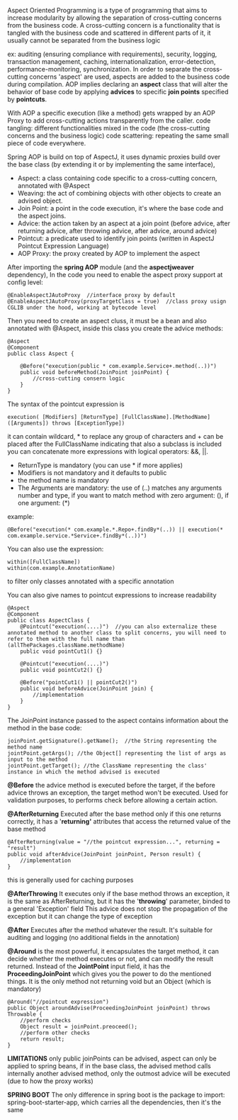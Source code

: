 

Aspect Oriented Programming is a type of programming that aims to increase modularity by allowing the separation of cross-cutting concerns from the business code.
A cross-cutting concern is a functionality that is tangled with the business code and scattered in different parts of it, it usually cannot be separated from the business logic

ex: auditing (ensuring compliance with requirements), security, logging, transaction management, caching, internationalization, error-detection, performance-monitoring, synchronization.
In order to separate the cross-cutting concerns 'aspect' are used, aspects are added to the business code during compilation.
AOP implies declaring an **aspect** class that will alter the behavior of base code by applying **advices** to specific **join points** specified by **pointcuts**.

With AOP a specific execution (like a method) gets wrapped by an AOP Proxy to add cross-cutting actions transparently from the caller.
code tangling: different functionalities mixed in the code (the cross-cutting concerns and the business logic)
code scattering: repeating the same small piece of code everywhere.

Spring AOP is build on top of AspectJ, it uses dynamic proxies build over the base class (by extending it or by implementing the same interface),

* Aspect: a class containing code specific to a cross-cutting concern, annotated with @Aspect
* Weaving: the act of combining objects with other objects to create an advised object.
* Join Point: a point in the code execution, it's where the base code and the aspect joins.
* Advice: the action taken by an aspect at a join point (before advice, after returning advice, after throwing advice, after advice, around advice)
* Pointcut: a predicate used to identify join points (written in AspectJ Pointcut Expression Language)
* AOP Proxy: the proxy created by AOP to implement the aspect

After importing the **spring AOP** module (and the **aspectjweaver** dependency), In the code you need to enable the aspect proxy support at config level:
```
@EnableAspectJAutoProxy  //interface proxy by default
@EnableAspectJAutoProxy(proxyTargetClass = true)  //class proxy usign CGLIB under the hood, working at bytecode level
```
Then you need to create an aspect cluss, it must be a bean and also annotated with @Aspect, inside this class you create the advice methods:
```
@Aspect
@Component
public class Aspect {

    @Before("execution(public * com.example.Service+.method(..))")
    public void beforeMethod(JoinPoint joinPoint) {
        //cross-cutting consern logic
    }
}
```

The syntax of the pointcut expression is
```
execution( [Modifiers] [ReturnType] [FullClassName].[MethodName]([Arguments]) throws [ExceptionType])
```
it can contain wildcard, \* to replace any group of characters and + can be placed after the FullClassName indicating that also a subclass is included
you can concatenate more expressions with logical operators: &&, ||.

* ReturnType is mandatory (you can use \* if more applies)
* Modifiers is not mandatory and it defaults to public
* the method name is mandatory
* The Arguments are mandatory: the use of (..) matches any arguments number and type, if you want to match method with zero argument: (), if one argument: (\*)

example:
```
@Before("execution(* com.example.*.Repo+.findBy*(..)) || execution(* com.example.service.*Service+.findBy*(..))")
```

You can also use the expression:
```
within([FullClassName])
within(com.example.AnnotationName)
```
to filter only classes annotated with a specific annotation

You can also give names to pointcut expressions to increase readability
```
@Aspect
@Component
public class AspectClass {
    @Pointcut("execution(....)")  //you can also externalize these annotated method to another class to split concerns, you will need to refer to them with the full name than (allThePackages.className.methodName)
    public void pointCut1() {}

    @Pointcut("execution(....)")
    public void pointCut2() {}

    @Before("pointCut1() || pointCut2()")
    public void beforeAdvice(JoinPoint join) {
        //implementation
    }
}
```

The JoinPoint instance passed to the aspect contains information about the method in the base code:
```
joinPoint.getSignature().getName();  //the String representing the method name
jointPoint.getArgs(); //the Object[] representing the list of args as input to the method
jointPoint.getTarget(); //the ClassName representing the class' instance in which the method advised is executed
```

**@Before**
the advice method is executed before the target, if the before advice throws an exception, the target method won't be executed.
Used for validation purposes, to performs check before allowing a certain action.

**@AfterReturning**
Executed after the base method only if this one returns correctly, it has a '**returning'** attributes that access the returned value of the base method
```
@AfterReturning(value = "//the pointcut expression...", returning = "result")
public void afterAdvice(JoinPoint joinPoint, Person result) {
    //implementation
}
```
this is generally used for caching purposes

**@AfterThrowing**
It executes only if the base method throws an exception, it is the same as AfterReturning, but it has the '**throwing**' parameter, binded to a general 'Exception' field
This advice does not stop the propagation of the exception but it can change the type of exception

**@After**
Executes after the method whatever the result. It's suitable for auditing and logging (no additional fields in the annotation)

**@Around**
is the most powerful, it encapsulates the target method, it can decide whether the method executes or not, and can modify the result returned.
Instead of the **JointPoint** input field, it has the **ProceedingJoinPoint** which gives you the power to do the mentioned things.
It is the only method not returning void but an Object (which is mandatory)
```
@Around("//pointcut expression")
public Object aroundAdvise(ProceedingJoinPoint joinPoint) throws Throwable {
    //perform checks
    Object result = joinPoint.preoceed();
    //perform other checks
    return result;
}
```

**LIMITATIONS**
only public joinPoints can be advised, aspect can only be applied to spring beans, if in the base class, the advised method calls internally another advised method, only the outmost advice will be executed (due to how the proxy works)

**SPRING BOOT**
The only difference in spring boot is the package to import: spring-boot-starter-app, which carries all the dependencies, then it's the same
